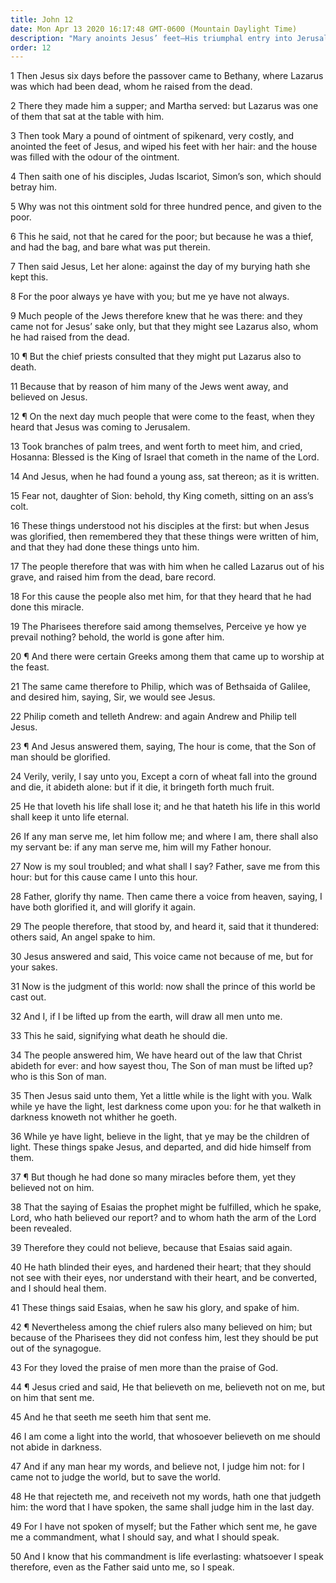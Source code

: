 ```yaml
---
title: John 12
date: Mon Apr 13 2020 16:17:48 GMT-0600 (Mountain Daylight Time)
description: "Mary anoints Jesus’ feet—His triumphal entry into Jerusalem is recounted—He foretells His death—To receive Christ is to receive the Father."
order: 12
---
```


1 Then Jesus six days before the passover came to Bethany, where Lazarus was which had been dead, whom he raised from the dead.

2 There they made him a supper; and Martha served: but Lazarus was one of them that sat at the table with him.

3 Then took Mary a pound of ointment of spikenard, very costly, and anointed the feet of Jesus, and wiped his feet with her hair: and the house was filled with the odour of the ointment.

4 Then saith one of his disciples, Judas Iscariot, Simon’s son, which should betray him.

5 Why was not this ointment sold for three hundred pence, and given to the poor.

6 This he said, not that he cared for the poor; but because he was a thief, and had the bag, and bare what was put therein.

7 Then said Jesus, Let her alone: against the day of my burying hath she kept this.

8 For the poor always ye have with you; but me ye have not always.

9 Much people of the Jews therefore knew that he was there: and they came not for Jesus’ sake only, but that they might see Lazarus also, whom he had raised from the dead.

10 ¶ But the chief priests consulted that they might put Lazarus also to death.

11 Because that by reason of him many of the Jews went away, and believed on Jesus.

12 ¶ On the next day much people that were come to the feast, when they heard that Jesus was coming to Jerusalem.

13 Took branches of palm trees, and went forth to meet him, and cried, Hosanna: Blessed is the King of Israel that cometh in the name of the Lord.

14 And Jesus, when he had found a young ass, sat thereon; as it is written.

15 Fear not, daughter of Sion: behold, thy King cometh, sitting on an ass’s colt.

16 These things understood not his disciples at the first: but when Jesus was glorified, then remembered they that these things were written of him, and that they had done these things unto him.

17 The people therefore that was with him when he called Lazarus out of his grave, and raised him from the dead, bare record.

18 For this cause the people also met him, for that they heard that he had done this miracle.

19 The Pharisees therefore said among themselves, Perceive ye how ye prevail nothing? behold, the world is gone after him.

20 ¶ And there were certain Greeks among them that came up to worship at the feast.

21 The same came therefore to Philip, which was of Bethsaida of Galilee, and desired him, saying, Sir, we would see Jesus.

22 Philip cometh and telleth Andrew: and again Andrew and Philip tell Jesus.

23 ¶ And Jesus answered them, saying, The hour is come, that the Son of man should be glorified.

24 Verily, verily, I say unto you, Except a corn of wheat fall into the ground and die, it abideth alone: but if it die, it bringeth forth much fruit.

25 He that loveth his life shall lose it; and he that hateth his life in this world shall keep it unto life eternal.

26 If any man serve me, let him follow me; and where I am, there shall also my servant be: if any man serve me, him will my Father honour.

27 Now is my soul troubled; and what shall I say? Father, save me from this hour: but for this cause came I unto this hour.

28 Father, glorify thy name. Then came there a voice from heaven, saying, I have both glorified it, and will glorify it again.

29 The people therefore, that stood by, and heard it, said that it thundered: others said, An angel spake to him.

30 Jesus answered and said, This voice came not because of me, but for your sakes.

31 Now is the judgment of this world: now shall the prince of this world be cast out.

32 And I, if I be lifted up from the earth, will draw all men unto me.

33 This he said, signifying what death he should die.

34 The people answered him, We have heard out of the law that Christ abideth for ever: and how sayest thou, The Son of man must be lifted up? who is this Son of man.

35 Then Jesus said unto them, Yet a little while is the light with you. Walk while ye have the light, lest darkness come upon you: for he that walketh in darkness knoweth not whither he goeth.

36 While ye have light, believe in the light, that ye may be the children of light. These things spake Jesus, and departed, and did hide himself from them.

37 ¶ But though he had done so many miracles before them, yet they believed not on him.

38 That the saying of Esaias the prophet might be fulfilled, which he spake, Lord, who hath believed our report? and to whom hath the arm of the Lord been revealed.

39 Therefore they could not believe, because that Esaias said again.

40 He hath blinded their eyes, and hardened their heart; that they should not see with their eyes, nor understand with their heart, and be converted, and I should heal them.

41 These things said Esaias, when he saw his glory, and spake of him.

42 ¶ Nevertheless among the chief rulers also many believed on him; but because of the Pharisees they did not confess him, lest they should be put out of the synagogue.

43 For they loved the praise of men more than the praise of God.

44 ¶ Jesus cried and said, He that believeth on me, believeth not on me, but on him that sent me.

45 And he that seeth me seeth him that sent me.

46 I am come a light into the world, that whosoever believeth on me should not abide in darkness.

47 And if any man hear my words, and believe not, I judge him not: for I came not to judge the world, but to save the world.

48 He that rejecteth me, and receiveth not my words, hath one that judgeth him: the word that I have spoken, the same shall judge him in the last day.

49 For I have not spoken of myself; but the Father which sent me, he gave me a commandment, what I should say, and what I should speak.

50 And I know that his commandment is life everlasting: whatsoever I speak therefore, even as the Father said unto me, so I speak.
